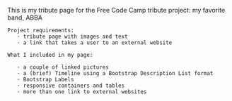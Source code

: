 This is my tribute page for the Free Code Camp tribute project:
    my favorite band, ABBA

    Project requirements:
       · tribute page with images and text
       · a link that takes a user to an external website

    What I included in my page:

       · a couple of linked pictures
       · a (brief) Timeline using a Bootstrap Description List format
       · Bootstrap Labels
       · responsive containers and tables
       · more than one link to external websites
